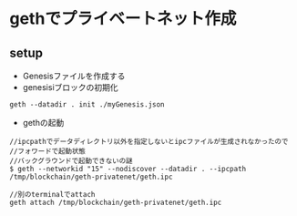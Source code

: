 # gethでプライベートネット作成

## setup

- Genesisファイルを作成する
- genesisiブロックの初期化

```terminal
geth --datadir . init ./myGenesis.json
```

- gethの起動

```terminal
//ipcpathでデータディレクトリ以外を指定しないとipcファイルが生成されなかったので
//フォワードで起動状態
//バックグラウンドで起動できないの謎
$ geth --networkid "15" --nodiscover --datadir . --ipcpath /tmp/blockchain/geth-privatenet/geth.ipc 

//別のterminalでattach
geth attach /tmp/blockchain/geth-privatenet/geth.ipc 
```
